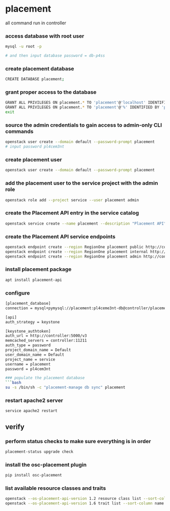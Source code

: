 # placement
all command run in controller

### access database with **root** user
```bash
mysql -u root -p

# and then input database password = db-p4ss
```

### create **placement** database
```bash
CREATE DATABASE placement;
```

### grant proper access to the database
```bash
GRANT ALL PRIVILEGES ON placement.* TO 'placement'@'localhost' IDENTIFIED BY 'pl4cem3nt-db';
GRANT ALL PRIVILEGES ON placement.* TO 'placement'@'%' IDENTIFIED BY 'pl4cem3nt-db';
exit
```

### source the admin credentials to gain access to admin-only CLI commands
```bash
openstack user create --domain default --password-prompt placement
# input password pl4cem3nt
```

### create **placement** user
```bash
openstack user create --domain default --password-prompt placement
```

### add the **placement** user to the **service** project with the **admin** role
```bash
openstack role add --project service --user placement admin
```

### create the Placement API entry in the service catalog
```bash
openstack service create --name placement --description "Placement API" placement
```

### create the Placement API service endpoints
```bash
openstack endpoint create --region RegionOne placement public http://controller:8778
openstack endpoint create --region RegionOne placement internal http://controller:8778
openstack endpoint create --region RegionOne placement admin http://controller:8778
```

### install **placement** package
```bash
apt install placement-api
```

### configure
```bash
[placement_database]
connection = mysql+pymysql://placement:pl4ceme3nt-db@controller/placement

[api]
auth_strategy = keystone

[keystone_authtoken]
auth_url = http://controller:5000/v3
memcached_servers = controller:11211
auth_type = password
project_domain_name = Default
user_domain_name = Default
project_name = service
username = placement
password = pl4cem3nt

### populate the placement database
```bash
su -s /bin/sh -c "placement-manage db sync" placement
```

### restart apache2 server
```bash
service apache2 restart
```

## verify
### perform status checks to make sure everything is in order
```bash
placement-status upgrade check
```

### install the osc-placement plugin
```bash
pip install osc-placement
```

### list available resource classes and traits
```bash
openstack --os-placement-api-version 1.2 resource class list --sort-column name
openstack --os-placement-api-version 1.6 trait list --sort-column name
```
